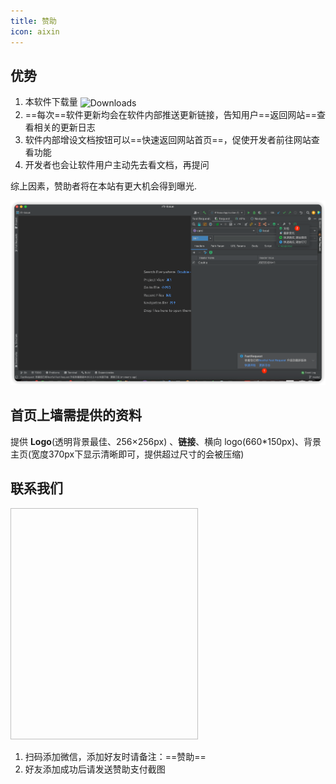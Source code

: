 ```yaml
---
title: 赞助
icon: aixin
---
```


## 优势

1. 本软件下载量 <img src="https://img.shields.io/jetbrains/plugin/d/16988?color=FE2857" alt="Downloads" loading="lazy" style="vertical-align: middle;">
1. ==每次==软件更新均会在软件内部推送更新链接，告知用户==返回网站==查看相关的更新日志
1. 软件内部增设文档按钮可以==快速返回网站首页==，促使开发者前往网站查看功能
1. 开发者也会让软件用户主动先去看文档，再提问

综上因素，赞助者将在本站有更大机会得到曝光.

![为什么要赞助](/img/whySponsor.png)

## 首页上墙需提供的资料

提供 **Logo**(透明背景最佳、256×256px) 、**链接**、横向 logo(660\*150px)、背景主页(宽度370px下显示清晰即可，提供超过尺寸的会被压缩)

## 联系我们

<img style="width:300px;height:370px" :src="$withBase('/img/wechatRfr.jpg')" >

1. 扫码添加微信，添加好友时请备注：==赞助==
1. 好友添加成功后请发送赞助支付截图
